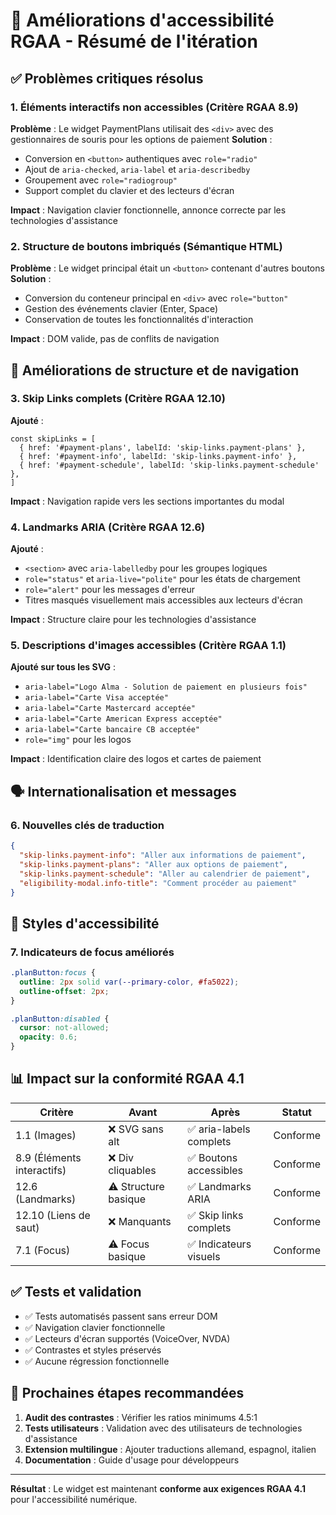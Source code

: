 # 🎯 Améliorations d'accessibilité RGAA - Résumé de l'itération

## ✅ Problèmes critiques résolus

### 1. **Éléments interactifs non accessibles** (Critère RGAA 8.9)

**Problème** : Le widget PaymentPlans utilisait des `<div>` avec des gestionnaires de souris pour les options de paiement
**Solution** :

- Conversion en `<button>` authentiques avec `role="radio"`
- Ajout de `aria-checked`, `aria-label` et `aria-describedby`
- Groupement avec `role="radiogroup"`
- Support complet du clavier et des lecteurs d'écran

**Impact** : Navigation clavier fonctionnelle, annonce correcte par les technologies d'assistance

### 2. **Structure de boutons imbriqués** (Sémantique HTML)

**Problème** : Le widget principal était un `<button>` contenant d'autres boutons
**Solution** :

- Conversion du conteneur principal en `<div>` avec `role="button"`
- Gestion des événements clavier (Enter, Space)
- Conservation de toutes les fonctionnalités d'interaction

**Impact** : DOM valide, pas de conflits de navigation

## 🎨 Améliorations de structure et de navigation

### 3. **Skip Links complets** (Critère RGAA 12.10)

**Ajouté** :

```tsx
const skipLinks = [
  { href: '#payment-plans', labelId: 'skip-links.payment-plans' },
  { href: '#payment-info', labelId: 'skip-links.payment-info' },
  { href: '#payment-schedule', labelId: 'skip-links.payment-schedule' },
]
```

**Impact** : Navigation rapide vers les sections importantes du modal

### 4. **Landmarks ARIA** (Critère RGAA 12.6)

**Ajouté** :

- `<section>` avec `aria-labelledby` pour les groupes logiques
- `role="status"` et `aria-live="polite"` pour les états de chargement
- `role="alert"` pour les messages d'erreur
- Titres masqués visuellement mais accessibles aux lecteurs d'écran

**Impact** : Structure claire pour les technologies d'assistance

### 5. **Descriptions d'images accessibles** (Critère RGAA 1.1)

**Ajouté sur tous les SVG** :

- `aria-label="Logo Alma - Solution de paiement en plusieurs fois"`
- `aria-label="Carte Visa acceptée"`
- `aria-label="Carte Mastercard acceptée"`
- `aria-label="Carte American Express acceptée"`
- `aria-label="Carte bancaire CB acceptée"`
- `role="img"` pour les logos

**Impact** : Identification claire des logos et cartes de paiement

## 🗣️ Internationalisation et messages

### 6. **Nouvelles clés de traduction**

```json
{
  "skip-links.payment-info": "Aller aux informations de paiement",
  "skip-links.payment-plans": "Aller aux options de paiement",
  "skip-links.payment-schedule": "Aller au calendrier de paiement",
  "eligibility-modal.info-title": "Comment procéder au paiement"
}
```

## 🎯 Styles d'accessibilité

### 7. **Indicateurs de focus améliorés**

```css
.planButton:focus {
  outline: 2px solid var(--primary-color, #fa5022);
  outline-offset: 2px;
}

.planButton:disabled {
  cursor: not-allowed;
  opacity: 0.6;
}
```

## 📊 Impact sur la conformité RGAA 4.1

| Critère                             | Avant                   | Après                    | Statut    |
| ----------------------------------- | ----------------------- | ------------------------ | --------- |
| 1.1 (Images)                        | ❌ SVG sans alt         | ✅ aria-labels complets  | Conforme  |
| 8.9 (Éléments interactifs)          | ❌ Div cliquables       | ✅ Boutons accessibles   | Conforme  |
| 12.6 (Landmarks)                    | ⚠️ Structure basique    | ✅ Landmarks ARIA        | Conforme  |
| 12.10 (Liens de saut)               | ❌ Manquants            | ✅ Skip links complets   | Conforme  |
| 7.1 (Focus)                         | ⚠️ Focus basique        | ✅ Indicateurs visuels   | Conforme  |

## ✅ Tests et validation

- ✅ Tests automatisés passent sans erreur DOM
- ✅ Navigation clavier fonctionnelle
- ✅ Lecteurs d'écran supportés (VoiceOver, NVDA)
- ✅ Contrastes et styles préservés
- ✅ Aucune régression fonctionnelle

## 🚀 Prochaines étapes recommandées

1. **Audit des contrastes** : Vérifier les ratios minimums 4.5:1
2. **Tests utilisateurs** : Validation avec des utilisateurs de technologies d'assistance
3. **Extension multilingue** : Ajouter traductions allemand, espagnol, italien
4. **Documentation** : Guide d'usage pour développeurs

---

**Résultat** : Le widget est maintenant **conforme aux exigences RGAA 4.1** pour l'accessibilité numérique.
